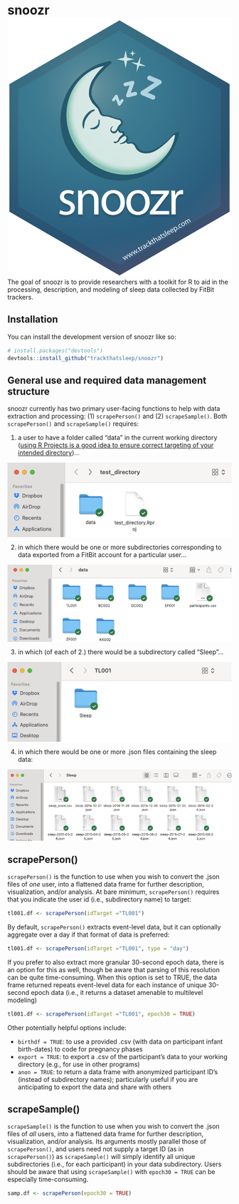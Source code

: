 
<!-- README.md is generated from README.Rmd. Please edit that file -->

# snoozr <img src="man/figures/logo.png" align="right" />

<!-- badges: start -->
<!-- badges: end -->

The goal of snoozr is to provide researchers with a toolkit for R to aid
in the processing, description, and modeling of sleep data collected by
FitBit trackers.

## Installation

You can install the development version of snoozr like so:

``` r
# install.packages("devtools")
devtools::install_github("trackthatsleep/snoozr")
```

## General use and required data management structure

snoozr currently has two primary user-facing functions to help with data
extraction and processing: (1) `scrapePerson()` and (2)
`scrapeSample()`. Both `scrapePerson()` and `scrapeSample()` requires:

1.  a user to have a folder called “data” in the current working
    directory ([using R Projects is a good idea to ensure correct
    targeting of your intended
    directory](https://r4ds.hadley.nz/workflow-scripts.html))…

<img src="man/figures/directory.png" align="center" />

2.  in which there would be one or more subdirectories corresponding to
    data exported from a FitBit account for a particular user…

<img src="man/figures/data.png" align="center" />

3.  in which (of each of 2.) there would be a subdirectory called
    “Sleep”…

<img src="man/figures/participant.png" align="center" />

4.  in which there would be one or more .json files containing the sleep
    data:

<img src="man/figures/jsons.png" align="center" />

## scrapePerson()

`scrapePerson()` is the function to use when you wish to convert the
.json files of *one* user, into a flattened data frame for further
description, visualization, and/or analysis. At bare minimum,
`scrapePerson()` requires that you indicate the user id (i.e.,
subdirectory name) to target:

``` r
tl001.df <- scrapePerson(idTarget ="TL001")
```

By default, `scrapePerson()` extracts event-level data, but it can
optionally aggregate over a day if that format of data is preferred:

``` r
tl001.df <- scrapePerson(idTarget ="TL001", type = "day")
```

If you prefer to also extract more granular 30-second epoch data, there
is an option for this as well, though be aware that parsing of this
resolution can be quite time-consuming. When this option is set to TRUE,
the data frame returned repeats event-level data for each instance of
unique 30-second epoch data (i.e., it returns a dataset amenable to
multilevel modeling)

``` r
tl001.df <- scrapePerson(idTarget ="TL001", epoch30 = TRUE)
```

Other potentially helpful options include:

- `birthdf = TRUE`: to use a provided .csv (with data on participant
  infant birth-dates) to code for pregnancy phases
- `export = TRUE`: to export a .csv of the participant’s data to your
  working directory (e.g., for use in other programs)
- `anon = TRUE`: to return a data frame with anonymized participant ID’s
  (instead of subdirectory names); particularly useful if you are
  anticipating to export the data and share with others

## scrapeSample()

`scrapeSample()` is the function to use when you wish to convert the
.json files of *all* users, into a flattened data frame for further
description, visualization, and/or analysis. Its arguments mostly
parallel those of `scrapePerson()`, and users need not supply a target
ID (as in `scrapePerson()`) as `scrapeSample()` will simply identify all
unique subdirectories (i.e., for each participant) in your data
subdirectory. Users should be aware that using `scrapeSample()` with
`epoch30 = TRUE` can be especially time-consuming.

``` r
samp.df <- scrapePerson(epoch30 = TRUE)
```
